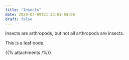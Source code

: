 ```yaml
---
title: "Insects"
date: 2020-07-09T21:23:01-04:00
draft: false
---
```


Insects are arthropods, but not all arthropods are insects.

This is a leaf node.

{{% attachments /%}}